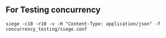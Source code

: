 ## For Testing concurrency

```siege -c10 -r10 -v -H "Content-Type: application/json" -f concurrency_testing/siege.conf```

